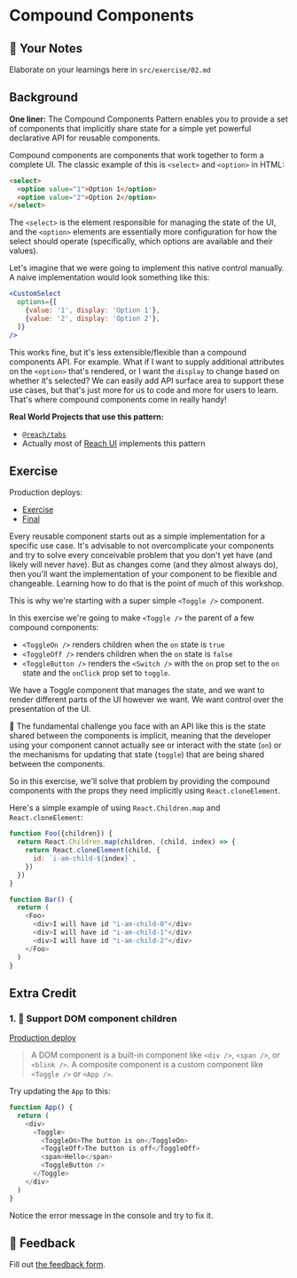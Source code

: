 # Compound Components

## 📝 Your Notes

Elaborate on your learnings here in `src/exercise/02.md`

## Background

**One liner:** The Compound Components Pattern enables you to provide a set of
components that implicitly share state for a simple yet powerful declarative API
for reusable components.

Compound components are components that work together to form a complete UI. The
classic example of this is `<select>` and `<option>` in HTML:

```html
<select>
  <option value="1">Option 1</option>
  <option value="2">Option 2</option>
</select>
```

The `<select>` is the element responsible for managing the state of the UI, and
the `<option>` elements are essentially more configuration for how the select
should operate (specifically, which options are available and their values).

Let's imagine that we were going to implement this native control manually. A
naive implementation would look something like this:

```jsx
<CustomSelect
  options={[
    {value: '1', display: 'Option 1'},
    {value: '2', display: 'Option 2'},
  ]}
/>
```

This works fine, but it's less extensible/flexible than a compound components
API. For example. What if I want to supply additional attributes on the
`<option>` that's rendered, or I want the `display` to change based on whether
it's selected? We can easily add API surface area to support these use cases,
but that's just more for us to code and more for users to learn. That's where
compound components come in really handy!

**Real World Projects that use this pattern:**

- [`@reach/tabs`](https://reacttraining.com/reach-ui/tabs)
- Actually most of [Reach UI](https://reacttraining.com/reach-ui) implements
  this pattern

## Exercise

Production deploys:

- [Exercise](http://advanced-react-patterns.netlify.app/isolated/exercise/02.js)
- [Final](http://advanced-react-patterns.netlify.app/isolated/final/02.js)

Every reusable component starts out as a simple implementation for a specific
use case. It's advisable to not overcomplicate your components and try to solve
every conceivable problem that you don't yet have (and likely will never have).
But as changes come (and they almost always do), then you'll want the
implementation of your component to be flexible and changeable. Learning how to
do that is the point of much of this workshop.

This is why we're starting with a super simple `<Toggle />` component.

In this exercise we're going to make `<Toggle />` the parent of a few compound
components:

- `<ToggleOn />` renders children when the `on` state is `true`
- `<ToggleOff />` renders children when the `on` state is `false`
- `<ToggleButton />` renders the `<Switch />` with the `on` prop set to the `on`
  state and the `onClick` prop set to `toggle`.

We have a Toggle component that manages the state, and we want to render
different parts of the UI however we want. We want control over the presentation
of the UI.

🦉 The fundamental challenge you face with an API like this is the state shared
between the components is implicit, meaning that the developer using your
component cannot actually see or interact with the state (`on`) or the
mechanisms for updating that state (`toggle`) that are being shared between the
components.

So in this exercise, we'll solve that problem by providing the compound
components with the props they need implicitly using `React.cloneElement`.

Here's a simple example of using `React.Children.map` and `React.cloneElement`:

```javascript
function Foo({children}) {
  return React.Children.map(children, (child, index) => {
    return React.cloneElement(child, {
      id: `i-am-child-${index}`,
    })
  })
}

function Bar() {
  return (
    <Foo>
      <div>I will have id "i-am-child-0"</div>
      <div>I will have id "i-am-child-1"</div>
      <div>I will have id "i-am-child-2"</div>
    </Foo>
  )
}
```

## Extra Credit

### 1. 💯 Support DOM component children

[Production deploy](http://advanced-react-patterns.netlify.app/isolated/final/02.extra-1.js)

> A DOM component is a built-in component like `<div />`, `<span />`, or
> `<blink />`. A composite component is a custom component like `<Toggle />` or
> `<App />`.

Try updating the `App` to this:

```javascript
function App() {
  return (
    <div>
      <Toggle>
        <ToggleOn>The button is on</ToggleOn>
        <ToggleOff>The button is off</ToggleOff>
        <span>Hello</span>
        <ToggleButton />
      </Toggle>
    </div>
  )
}
```

Notice the error message in the console and try to fix it.

## 🦉 Feedback

Fill out
[the feedback form](https://ws.kcd.im/?ws=Advanced%20React%20Patterns%20%F0%9F%A4%AF&e=02%3A%20Compound%20Components&em=simon.esser93%40web.de).
